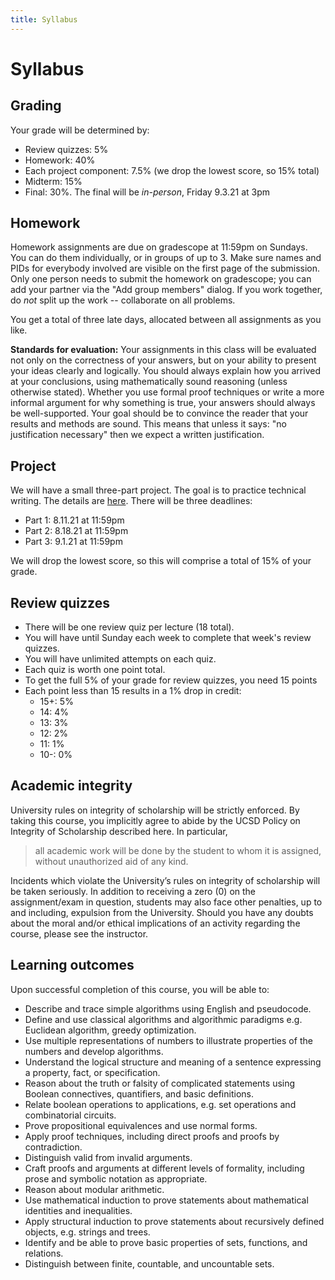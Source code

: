 ```yaml
---
title: Syllabus
---
```

# Syllabus


## Grading

Your grade will be determined by:

* Review quizzes: 5%
* Homework: 40% 
* Each project component: 7.5% (we drop the lowest score, so 15% total)
* Midterm: 15%
* Final: 30%. The final will be _in-person_, Friday 9.3.21 at 3pm 

## Homework

Homework assignments are due on gradescope at 11:59pm on Sundays.
You can do them individually, or in groups of up to 3.
Make sure names and PIDs for everybody involved are visible on the first page
of the submission.
Only one person needs to submit the homework on gradescope; you can add 
your partner via the "Add group members" dialog.
If you work together, do _not_ split up the work -- collaborate on all problems.

You get a total of three late days, allocated between all assignments as you
like.

**Standards for evaluation:**
Your assignments in this class will be evaluated not only on the correctness of your answers, 
but on your ability to present your ideas clearly and logically. 
You should always explain how you arrived at your conclusions, 
using mathematically sound reasoning (unless otherwise stated). 
Whether you use formal proof techniques or write a more informal argument for why something is true, 
your answers should always be well-supported. Your goal should be to convince the reader 
that your results and methods are sound. 
This means that unless it says: "no justification necessary" then we expect a written justification.

## Project

We will have a small three-part project. The goal is to practice technical
writing. The details are [here](TODO). There will be three deadlines:

* Part 1: 8.11.21 at 11:59pm
* Part 2: 8.18.21 at 11:59pm
* Part 3: 9.1.21 at 11:59pm

We will drop the lowest score, so this will comprise a total of 15% of your grade.

## Review quizzes
* There will be one review quiz per lecture (18 total).
* You will have until Sunday each week to complete that week's review quizzes.
* You will have unlimited attempts on each quiz.
* Each quiz is worth one point total.
* To get the full 5% of your grade for review quizzes, you need 15 points
* Each point less than 15 results in a 1% drop in credit:
  * 15+: 5%
  * 14: 4%
  * 13: 3%
  * 12: 2%
  * 11: 1%
  * 10-: 0%

## Academic integrity

University rules on integrity of scholarship will be strictly enforced. By taking this course, you implicitly agree to abide by the UCSD Policy on Integrity of Scholarship described here. In particular,

> all academic work will be done by the student to whom it is assigned, without unauthorized aid of any kind.

Incidents which violate the University’s rules on integrity of scholarship will be taken seriously. In addition to receiving a zero (0) on the assignment/exam in question, students may also face other penalties, up to and including, expulsion from the University. Should you have any doubts about the moral and/or ethical implications of an activity regarding the course, please see the instructor.

## Learning outcomes 

Upon successful completion of this course, you will be able to:

* Describe and trace simple algorithms using English and pseudocode.
* Define and use classical algorithms and algorithmic paradigms e.g. Euclidean algorithm, greedy optimization.
* Use multiple representations of numbers to illustrate properties of the numbers and develop algorithms.
* Understand the logical structure and meaning of a sentence expressing a property, fact, or specification.
* Reason about the truth or falsity of complicated statements using Boolean connectives, quantifiers, and basic definitions.
* Relate boolean operations to applications, e.g. set operations and combinatorial circuits.
* Prove propositional equivalences and use normal forms.
* Apply proof techniques, including direct proofs and proofs by contradiction.
* Distinguish valid from invalid arguments.
* Craft proofs and arguments at different levels of formality, including prose and symbolic notation as appropriate.
* Reason about modular arithmetic.
* Use mathematical induction to prove statements about mathematical identities and inequalities.
* Apply structural induction to prove statements about recursively defined objects, e.g. strings and trees.
* Identify and be able to prove basic properties of sets, functions, and relations.
* Distinguish between finite, countable, and uncountable sets.
